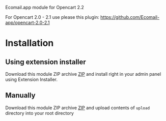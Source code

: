 Ecomail.app module for Opencart 2.2

For Opencart 2.0 - 2.1 use please this plugin: https://github.com/Ecomail-app/opencart-2.0-2.1

# Installation

## Using extension installer

Download this module ZIP archive [ZIP](https://github.com/Ecomail-app/opencart-2.2/archive/master.zip) and install right in your admin panel using Extension Installer.

## Manually

Download this module ZIP archive [ZIP](https://github.com/Ecomail-app/opencart-2.2/archive/master.zip) and upload contents of `upload` directory into your root directory

